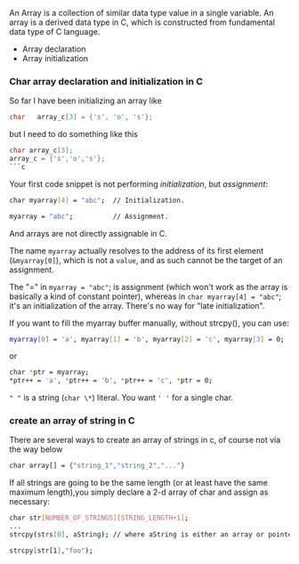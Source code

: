 An Array is a collection of similar data type value in a single variable. An array is a derived data type in C, which is constructed from fundamental data type of C language.

* Array declaration
* Array initialization

### Char array declaration and initialization in C
So far I have been initializing an array like
```c
char   array_c[3] = {'s', 'o', 's'};
```
but I need to do something like this
```c
char array_c[3];
array_c = {'s','o','s'};
```c
```
Your first code snippet is not performing *initialization*, but *assignment*:

```sh    
char myarray[4] = "abc";  // Initialization.

myarray = "abc";          // Assignment.
```
And arrays are not directly assignable in C.

The name `myarray` actually resolves to the address of its first element (`&myarray[0]`), which is not a `value`, and as such cannot be the target of an assignment.

The "=" in `myarray = "abc"`; is assignment (which won't work as the array is basically a kind of constant pointer), whereas in `char myarray[4] = "abc"`; it's an initialization of the array. There's no way for "late initialization".

If you want to fill the myarray buffer manually, without strcpy(), you can use:
```sh
myarray[0] = 'a', myarray[1] = 'b', myarray[2] = 'c', myarray[3] = 0;
```
or
```sh
char *ptr = myarray;
*ptr++ = 'a', *ptr++ = 'b', *ptr++ = 'c', *ptr = 0;
```

`" "` is a string (`char \*`) literal. You want `' '` for a single char.

### create an array of string in C
There are several ways to create an array of strings in c, of course not via the way below
```sh
char array[] = {"string_1","string_2","..."}
```
If all strings are going to be the same length (or at least have the same maximum length),you simply declare a 2-d array of char and assign as necessary:
```sh
char str[NUMBER_OF_STRINGS][STRING_LENGTH+1];
...
strcpy(strs[0], aString); // where aString is either an array or pointer to char

strcpy[str[1],"foo");
```
